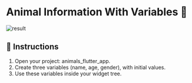 # Animal Information With Variables 🦊

![result](https://user-images.githubusercontent.com/84308096/154492581-93214499-5aeb-4abd-9fc7-7759e29daa94.png)

## 🍋 Instructions

1. Open your project: animals_flutter_app.
2. Create three variables (name, age, gender), with initial values.
3. Use these variables inside your widget tree.
